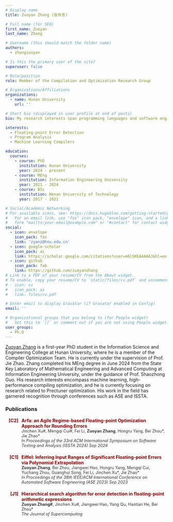 ```yaml
---
# Display name
title: Zuoyan Zhang (张作言)

# Full name (for SEO)
first_name: Zuoyan
last_name: Zhang

# Username (this should match the folder name)
authors:
  - zhangzuoyan

# Is this the primary user of the site?
superuser: false

# Role/position
role: Member of the Compilation and Optimization Research Group

# Organizations/Affiliations
organizations:
  - name: Hunan University
    url: ''

# Short bio (displayed in user profile at end of posts)
bio: My research interests span programming languages and software engineering.

interests:
  - Floating-point Error Detection
  - Program Analysis
  - Machine Learning Compilers

education:
  courses:
    - course: PhD 
      institution: Hunan University
      year: 2024 - present
    - course: MEng
      institution: Information Engineering University
      year: 2021 - 2024
    - course: BSc
      institution: Henan University of Technology
      year: 2017 - 2021

# Social/Academic Networking
# For available icons, see: https://docs.hugoblox.com/getting-started/page-builder/#icons
#   For an email link, use "fas" icon pack, "envelope" icon, and a link in the
#   form "mailto:your-email@example.com" or "#contact" for contact widget.
social:
  - icon: envelope
    icon_pack: fas
    link: 'zyanz@hnu.edu.cn'
  - icon: google-scholar
    icon_pack: ai
    link: https://scholar.google.com/citations?user=m6lSKEAAAAAJ&hl=en
  - icon: github
    icon_pack: fab
    link: https://github.com/zuoyanzhang
# Link to a PDF of your resume/CV from the About widget.
# To enable, copy your resume/CV to `static/files/cv.pdf` and uncomment the lines below.
# - icon: cv
#   icon_pack: ai
#   link: files/cv.pdf

# Enter email to display Gravatar (if Gravatar enabled in Config)
email: ''

# Organizational groups that you belong to (for People widget)
#   Set this to `[]` or comment out if you are not using People widget.
user_groups:
  - Ph.D
---
```


[Zuoyan Zhang](https://zuoyanzhang.github.io) is a first-year PhD student in the Information Science and Engineering College at Hunan University, where he is a member of the Compiler Optimization Team. He is currently under the supervision of Prof. Jie Zhao. Zhang completed his MEng degree in June 2024 from the State Key Laboratory of Mathematical Engineering and Advanced Computing at Information Engineering University, under the guidance of Prof. Shaozhong Guo. His research interests encompass machine learning, high-performance compiling optimization, and he is currently focusing on research related to Prectuner optimization. His work in the field has garnered recognition through conferences such as ASE and ISSTA.


### Publications

<div style="margin-bottom: 20px;">
    <div style="color: #8B0000; font-weight: bold; margin-bottom: 5px; display: flex;">
        <div style="min-width: 40px; text-align: right; margin-right: 10px;">[C2]</div>
        <div style="flex: 1;">
            Arfa: an Agile Regime-based Floating-point Optimization Approach for Rounding Errors<br>
            <span style="color: #333; font-size: 0.9em; font-weight: lighter;">
                Jinchen Xu#, Mengqi Cui#, Fei Li, <strong>Zuoyan Zhang</strong>, Hongru Yang, Bei Zhou*, Jie Zhao* <br>
                <em>In Proceedings of the 33rd ACM International Symposium on Software Testing and Analysis (ISSTA 2024) Sep 2024</em>
            </span>
        </div>
    </div>
</div>

<div style="margin-bottom: 20px;">
    <div style="color: #8B0000; font-weight: bold; margin-bottom: 5px; display: flex;">
        <div style="min-width: 40px; text-align: right; margin-right: 10px;">[C1]</div>
        <div style="flex: 1;">
            Eiffel: Inferring Input Ranges of Significant Floating-point Errors via Polynomial Extrapolation<br>
            <span style="color: #333; font-size: 0.9em; font-weight: lighter;">
                <strong>Zuoyan Zhang</strong>, Bei Zhou, Jiangwei Hao, Hongru Yang, Mengqi Cui, Yuchang Zhou, Guanghui Song, Fei Li, Jinchen Xu*, Jie Zhao* <br>
                <em>In Proceedings of the 38th IEEE/ACM International Conference on Automated Software Engineering (ASE 2023) Sep 2023 </em>
            </span>
        </div>
    </div>
</div>

<div style="margin-bottom: 20px;">
    <div style="color: #8B0000; font-weight: bold; margin-bottom: 5px; display: flex;">
        <div style="min-width: 40px; text-align: right; margin-right: 10px;">[J1]</div>
        <div style="flex: 1;">
            Hierarchical search algorithm for error detection in floating-point arithmetic expressions<br>
            <span style="color: #333; font-size: 0.9em; font-weight: lighter;">
                <strong>Zuoyan Zhang#</strong>, Jinchen Xu#, Jiangwei Hao, Yang Qu, Haotian He, Bei Zhou*<br>
                <em>The Journal of Supercomputing</em>
            </span>
        </div>
    </div>
</div>